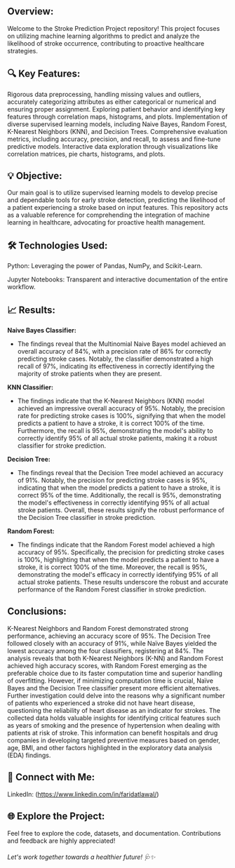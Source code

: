 ## Overview:

  Welcome to the Stroke Prediction Project repository! This project focuses on utilizing machine learning algorithms to predict and analyze the likelihood of stroke occurrence, contributing to proactive healthcare strategies.


## 🔍 Key Features:

  Rigorous data preprocessing, handling missing values and outliers, accurately categorizing attributes as either categorical or numerical and ensuring proper assignment. Exploring patient behavior and identifying key features through correlation maps, histograms, and plots.
Implementation of diverse supervised learning models, including Naive Bayes, Random Forest, K-Nearest Neighbors (KNN), and Decision Trees.
Comprehensive evaluation metrics, including accuracy, precision, and recall, to assess and fine-tune predictive models.
Interactive data exploration through visualizations like correlation matrices, pie charts, histograms, and plots.

## 💡 Objective:

  Our main goal is to utilize supervised learning models to develop precise and dependable tools for early stroke detection, predicting the likelihood of a patient experiencing a stroke based on input features. This repository acts as a valuable reference for comprehending the integration of machine learning in healthcare, advocating for proactive health management.


## 🛠️ Technologies Used:

Python: Leveraging the power of Pandas, NumPy, and Scikit-Learn.

Jupyter Notebooks: Transparent and interactive documentation of the entire workflow.


## 📈 Results:

**Naive Bayes Classifier:**
* The findings reveal that the Multinomial Naive Bayes model achieved an overall accuracy of 84%, with a precision rate of 86% for correctly predicting stroke cases. Notably, the classifier demonstrated a high recall of 97%, indicating its effectiveness in correctly identifying the majority of stroke patients when they are present.

**KNN Classifier:**
* The findings indicate that the K-Nearest Neighbors (KNN) model achieved an impressive overall accuracy of 95%. Notably, the precision rate for predicting stroke cases is 100%, signifying that when the model predicts a patient to have a stroke, it is correct 100% of the time. Furthermore, the recall is 95%, demonstrating the model's ability to correctly identify 95% of all actual stroke patients, making it a robust classifier for stroke prediction.

**Decision Tree:**
* The findings reveal that the Decision Tree model achieved an accuracy of 91%. Notably, the precision for predicting stroke cases is 95%, indicating that when the model predicts a patient to have a stroke, it is correct 95% of the time. Additionally, the recall is 95%, demonstrating the model's effectiveness in correctly identifying 95% of all actual stroke patients. Overall, these results signify the robust performance of the Decision Tree classifier in stroke prediction.

**Random Forest:**
* The findings indicate that the Random Forest model achieved a high accuracy of 95%. Specifically, the precision for predicting stroke cases is 100%, highlighting that when the model predicts a patient to have a stroke, it is correct 100% of the time. Moreover, the recall is 95%, demonstrating the model's efficacy in correctly identifying 95% of all actual stroke patients. These results underscore the robust and accurate performance of the Random Forest classifier in stroke prediction.


## Conclusions:

  K-Nearest Neighbors and Random Forest demonstrated strong performance, achieving an accuracy score of 95%. The Decision Tree followed closely with an accuracy of 91%, while Naïve Bayes yielded the lowest accuracy among the four classifiers, registering at 84%. The analysis reveals that both K-Nearest Neighbors (K-NN) and Random Forest achieved high accuracy scores, with Random Forest emerging as the preferable choice due to its faster computation time and superior handling of overfitting. However, if minimizing computation time is crucial, Naïve Bayes and the Decision Tree classifier present more efficient alternatives. Further investigation could delve into the reasons why a significant number of patients who experienced a stroke did not have heart disease, questioning the reliability of heart disease as an indicator for strokes. The collected data holds valuable insights for identifying critical features such as years of smoking and the presence of hypertension when dealing with patients at risk of stroke. This information can benefit hospitals and drug companies in developing targeted preventive measures based on gender, age, BMI, and other factors highlighted in the exploratory data analysis (EDA) findings.


## 🔗 Connect with Me:

LinkedIn: (https://www.linkedin.com/in/faridatlawal/)



## 🌐 Explore the Project:

Feel free to explore the code, datasets, and documentation. Contributions and feedback are highly appreciated!


###### Let's work together towards a healthier future! 🩺✨
